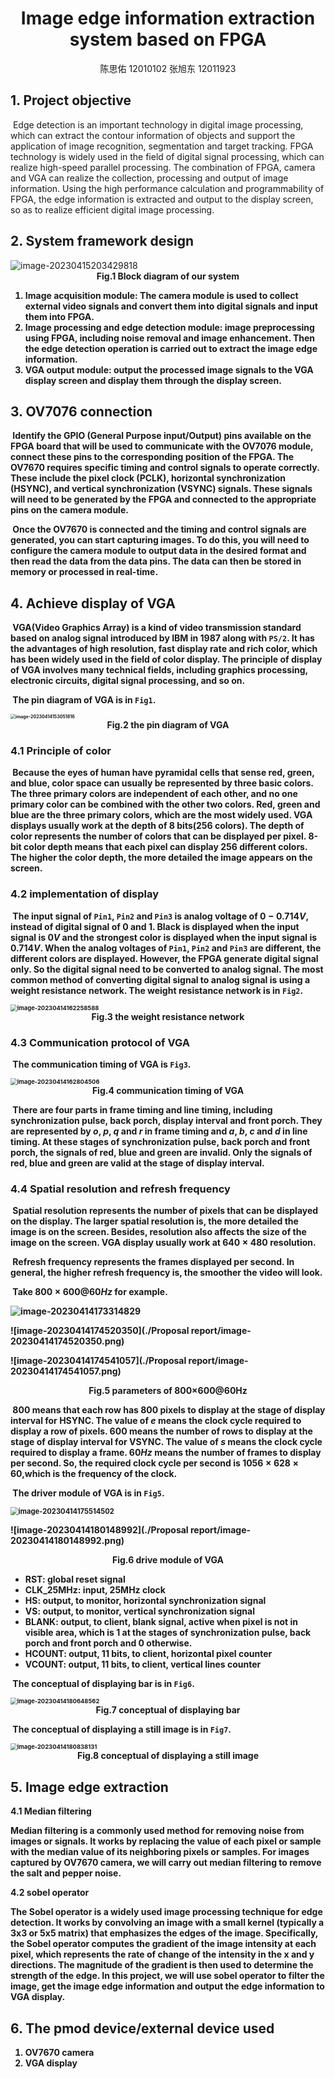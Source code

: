 <h1 align = "center">Image edge information extraction system based on FPGA</h1>

<center>陈思佑 12010102        张旭东 12011923</center>



## 1. Project objective

​	Edge detection is an important technology in digital image processing, which can extract the contour information of objects and support the application of image recognition, segmentation and target tracking. FPGA technology is widely used in the field of digital signal processing, which can realize high-speed parallel processing. The combination of FPGA, camera and VGA can realize the collection, processing and output of image information. Using the high performance calculation and programmability of FPGA, the edge information is extracted and output to the display screen, so as to realize efficient digital image processing.

## 2. System framework design

<img src="./Proposal report/image-20230415203429818.png" alt="image-20230415203429818"  />

<div align = 'center'><b>Fig.1 Block diagram of our system</div>

1. **Image acquisition module**: The camera module is used to collect external video signals and convert them into digital signals and input them into FPGA.
2. **Image processing and edge detection module**: image preprocessing using FPGA, including noise removal and image enhancement. Then the edge detection operation is carried out to extract the image edge information.
3. **VGA output module**: output the processed image signals to the VGA display screen and display them through the display screen.

## 3. OV7076 connection

​	Identify the GPIO (General Purpose input/Output) pins available on the FPGA board that will be used to communicate with the OV7076 module, connect these pins to the corresponding position of the FPGA. The OV7670 requires specific timing and control signals to operate correctly. These include the pixel clock (PCLK), horizontal synchronization (HSYNC), and vertical synchronization (VSYNC) signals. These signals will need to be generated by the FPGA and connected to the appropriate pins on the camera module. 

​	Once the OV7670 is connected and the timing and control signals are generated, you can start capturing images. To do this, you will need to configure the camera module to output data in the desired format and then read the data from the data pins. The data can then be stored in memory or processed in real-time.

## 4.  Achieve display of VGA

​	VGA(Video Graphics Array) is a kind of video transmission standard based on analog signal introduced by IBM in $1987$ along with `PS/2`. It has the advantages of high resolution, fast display rate and rich color, which has been widely used in the field of color display. The principle of display of VGA involves many technical fields, including graphics processing, electronic circuits, digital signal processing, and so on.

​	The pin diagram of VGA is in `Fig1`.

<img src="./Proposal report/image-20230414153051816.png" alt="image-20230414153051816" style="zoom:50%;" />

<div align = 'center'><b>Fig.2 the pin diagram of VGA</div>

### 4.1 Principle of color

​	Because the eyes of human have pyramidal cells that sense red, green, and blue, color space can usually be represented by three basic colors. The three primary colors are independent of each other, and no one primary color can be combined with the other two colors. Red, green and blue are the three primary colors, which are the most widely used. VGA displays usually work at the depth of 8 bits(256 colors). The depth of color represents the number of colors that can be displayed per pixel. 8-bit color depth means that each pixel can display 256 different colors. The higher the color depth, the more detailed the image appears on the screen. 

### 4.2 implementation of display

​	The input signal of `Pin1`, `Pin2` and `Pin3` is analog voltage of $0-0.714V$, instead of digital signal of $0$ and $1$. Black is displayed when the input signal is $0V$ and the strongest color is displayed when the input signal is $0.714V$. When the analog voltages of `Pin1`, `Pin2` and `Pin3` are different, the different colors are displayed. However, the FPGA generate digital signal only. So the digital signal need to be converted to analog signal. The most common method of converting digital signal to analog signal is using a weight resistance network. The weight resistance network is in `Fig2`.

<img src="./Proposal report/image-20230414162258588.png" alt="image-20230414162258588" style="zoom:67%;" />

  <div align = 'center'><b>Fig.3 the weight resistance network</div>

### 4.3 Communication protocol of VGA

​	The communication timing of VGA is `Fig3`.

<img src="./Proposal report/image-20230414162804506.png" alt="image-20230414162804506" style="zoom:67%;" />

 <div align = 'center'><b>Fig.4 communication timing of VGA</div>

​	There are four parts in frame timing and line timing, including synchronization pulse, back porch, display interval and front porch. They are represented by $o$, $p$, $q$ and $r$ in frame timing and $a$, $b$, $c$ and $d$ in line timing. At these stages of synchronization pulse, back porch and front porch, the signals of red, blue and green are invalid. Only the signals of red, blue and green are valid at the stage of display interval.

### 4.4 Spatial resolution and refresh frequency

​	Spatial resolution represents the number of pixels that can be displayed on the display. The larger spatial resolution is, the more detailed the image is on the screen. Besides, resolution also affects the size of the image on the screen. VGA display usually work at $640×480$ resolution.

​	Refresh frequency represents the frames displayed per second. In general, the higher refresh frequency is, the smoother the video will look.

​	Take $800×600@60Hz$ for example.

<img src="./Proposal report/image-20230414173314829.png" alt="image-20230414173314829"  />

![image-20230414174520350](./Proposal report/image-20230414174520350.png)

![image-20230414174541057](./Proposal report/image-20230414174541057.png)

 <div align = 'center'><b>Fig.5 parameters of 800×600@60Hz</div>

​	$800$ means that each row has $800$ pixels to display at the stage of display interval for HSYNC. The value of $e$ means the clock cycle required to display a row of pixels. $600$ means the number of rows to display at the stage of display interval for VSYNC. The value of $s$ means the clock cycle required to display a frame. $60Hz$ means the number of frames to display per second. So, the required clock cycle per second is $1056×628×60$,which is the frequency of the clock.

​	The driver module of VGA is in `Fig5`.

<img src="./Proposal report/image-20230414175514502.png" alt="image-20230414175514502" style="zoom:80%;" />

![image-20230414180148992](./Proposal report/image-20230414180148992.png)

 <div align = 'center'><b>Fig.6 drive module of VGA</div>

- RST: global reset signal
- CLK_25MHz: input, 25MHz clock
- HS: output, to monitor, horizontal synchronization signal
- VS: output, to monitor, vertical synchronization signal
- BLANK: output, to client, blank signal, active when pixel is not in visible area, which is $1$ at the stages of synchronization pulse, back porch and front porch and $0$ otherwise.
- HCOUNT: output, $11$ bits, to client, horizontal pixel counter
- VCOUNT: output, $11$ bits, to client, vertical lines counter

​	The conceptual of  displaying bar is in `Fig6`.

<img src="./Proposal report/image-20230414180648562.png" alt="image-20230414180648562" style="zoom:67%;" />

 <div align = 'center'><b>Fig.7 conceptual of displaying bar</div>

​	The conceptual of  displaying a still image is in `Fig7`.

<img src="./Proposal report/image-20230414180838131.png" alt="image-20230414180838131" style="zoom:67%;" />

 <div align = 'center'><b>Fig.8 conceptual of displaying a still image</div>

## 5. Image edge extraction

4.1 Median filtering

Median filtering is a commonly used method for removing noise from images or signals. It works by replacing the value of each pixel or sample with the median value of its neighboring pixels or samples. **For images captured by OV7670 camera, we will carry out median filtering to remove the salt and pepper noise.**

4.2 sobel operator

The Sobel operator is a widely used image processing technique for edge detection. It works by convolving an image with a small kernel (typically a 3x3 or 5x5 matrix) that emphasizes the edges of the image. Specifically, the Sobel operator computes the gradient of the image intensity at each pixel, which represents the rate of change of the intensity in the x and y directions. The magnitude of the gradient is then used to determine the strength of the edge. **In this project, we will use sobel operator to filter the image, get the image edge information and output the edge information to VGA display.**

## 6. The pmod device/external device used

1. OV7670 camera
2. VGA display